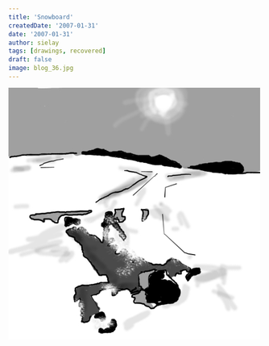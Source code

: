 ```yaml
---
title: 'Snowboard'
createdDate: '2007-01-31'
date: '2007-01-31'
author: sielay
tags: [drawings, recovered]
draft: false
image: blog_36.jpg
---
```


![](blog_36.jpg)
